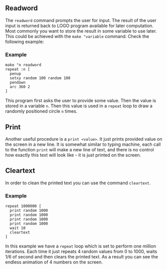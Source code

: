 ## Readword

The `readword` command prompts the user for input. The result of the user input is returned back to LOGO program available for later computation.
Most commonly you want to store the result in some variable to use later.
This could be achieved with the `make "variable` command. Check the following example:

### Example

```
make "n readword
repeat :n [
  penup
  setxy random 100 random 100
  pendown
  arc 360 2
]
```

This program first asks the user to provide some value. Then the value is stored in a variable `n`. Then this value is used in a `repeat` loop to draw a randomly positioned circle `n` times.

## Print

Another useful procedure is a `print <value>`. It just prints provided value on the screen in a new line.
It is somewhat similar to typing machine, each call to the function `print` will make a new line of text, and there is no control how exactly this text will look like - it is just
printed on the screen.

## Cleartext

In order to clean the printed text you can use the command `cleartext`.

### Example

<!--logo {"width":"300px", "height":"200px", "code": true}-->

```
repeat 1000000 [
  print random 1000
  print random 1000
  print random 1000
  print random 1000
  wait 10
  cleartext
]
```

In this example we have a `repeat` loop which is set to perform one million iterations.
Each time it just repeats 4 random values from 0 to 1000, waits 1/6 of second and then clears the printed text.
As a result you can see the endless animation of 4 numbers on the screen.
